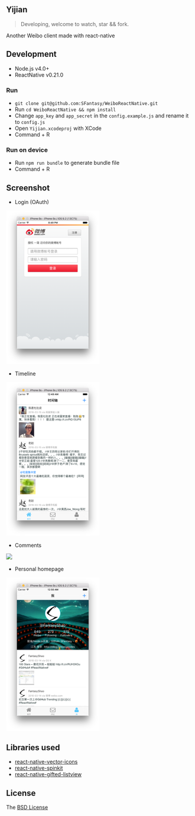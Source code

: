 Yijian
---

> Developing, welcome to watch, star && fork.

Another Weibo client made with react-native

## Development

- Node.js v4.0+
- ReactNative v0.21.0

### Run

- `git clone git@github.com:SFantasy/WeiboReactNative.git`
- Run `cd WeiboReactNative && npm install`
- Change `app_key` and `app_secret` in the `config.example.js` and rename it to `config.js`
- Open `Yijian.xcodeproj` with XCode
- Command + R

### Run on device

- Run `npm run bundle` to generate bundle file
- Command + R

## Screenshot

- Login (OAuth)

<img src="./screenshot/OAuth.png" width="50%" />

- Timeline

<img src="./screenshot/timeline.png" width="50%" />

- Comments

<img src="./srceenshot/comments.png" width="50%" />

- Personal homepage

<img src="./screenshot/account.png" width="50%" />

## Libraries used

- [react-native-vector-icons](https://github.com/oblador/react-native-vector-icons)
- [react-native-spinkit](https://github.com/maxs15/react-native-spinkit)
- [react-native-gifted-listview](https://github.com/FaridSafi/react-native-gifted-listview)

## License

The [BSD License](LICENSE)
